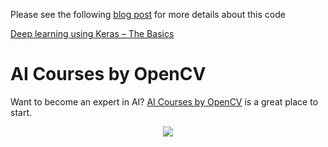 Please see the following
[blog post](https://www.learnopencv.com/deep-learning-using-keras-the-basics)
for more details about this code

[Deep learning using Keras – The Basics](https://www.learnopencv.com/deep-learning-using-keras-the-basics)

# AI Courses by OpenCV

Want to become an expert in AI?
[AI Courses by OpenCV](https://opencv.org/courses/) is a great place to start.

<a href="https://opencv.org/courses/">
<p align="center">
<img src="https://www.learnopencv.com/wp-content/uploads/2020/04/AI-Courses-By-OpenCV-Github.png">
</p>
</a>
